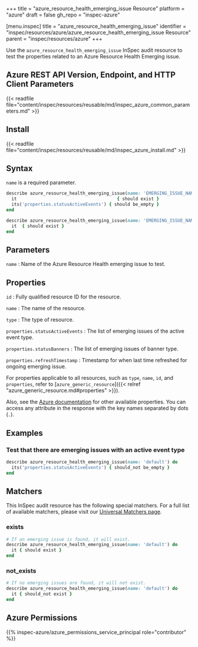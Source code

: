 +++
title = "azure_resource_health_emerging_issue Resource"
platform = "azure"
draft = false
gh_repo = "inspec-azure"

[menu.inspec]
title = "azure_resource_health_emerging_issue"
identifier = "inspec/resources/azure/azure_resource_health_emerging_issue Resource"
parent = "inspec/resources/azure"
+++

Use the `azure_resource_health_emerging_issue` InSpec audit resource to test the properties related to an Azure Resource Health Emerging issue.

## Azure REST API Version, Endpoint, and HTTP Client Parameters

{{< readfile file="content/inspec/resources/reusable/md/inspec_azure_common_parameters.md" >}}

## Install

{{< readfile file="content/inspec/resources/reusable/md/inspec_azure_install.md" >}}

## Syntax

`name` is a required parameter.

```ruby
describe azure_resource_health_emerging_issue(name: 'EMERGING_ISSUE_NAME') do
  it                                      { should exist }
  its('properties.statusActiveEvents') { should be_empty }
end
```

```ruby
describe azure_resource_health_emerging_issue(name: 'EMERGING_ISSUE_NAME') do
  it  { should exist }
end
```

## Parameters

`name`
: Name of the Azure Resource Health emerging issue to test.

## Properties

`id`
: Fully qualified resource ID for the resource.

`name`
: The name of the resource.

`type`
: The type of resource.

`properties.statusActiveEvents`
: The list of emerging issues of the active event type.

`properties.statusBanners`
: The list of emerging issues of banner type.

`properties.refreshTimestamp`
: Timestamp for when last time refreshed for ongoing emerging issue.

For properties applicable to all resources, such as `type`, `name`, `id`, and `properties`, refer to [`azure_generic_resource`]({{< relref "azure_generic_resource.md#properties" >}}).

Also, see the [Azure documentation](https://docs.microsoft.com/en-us/rest/api/resourcehealth/emerging-issues/get) for other available properties.
You can access any attribute in the response with the key names separated by dots (`.`).

## Examples

### Test that there are emerging issues with an active event type

```ruby
describe azure_resource_health_emerging_issue(name: 'default') do
  its('properties.statusActiveEvents') { should_not be_empty }
end
```

## Matchers

This InSpec audit resource has the following special matchers. For a full list of available matchers, please visit our [Universal Matchers page](/inspec/matchers/).

### exists

```ruby
# If an emerging issue is found, it will exist.
describe azure_resource_health_emerging_issue(name: 'default') do
  it { should exist }
end
```

### not_exists

```ruby
# If no emerging issues are found, it will not exist.
describe azure_resource_health_emerging_issue(name: 'default') do
  it { should_not exist }
end
```

## Azure Permissions

{{% inspec-azure/azure_permissions_service_principal role="contributor" %}}
